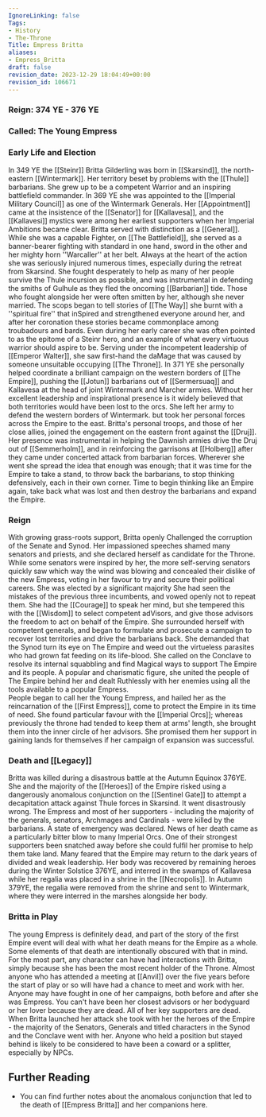 ```yaml
---
IgnoreLinking: false
Tags:
- History
- The-Throne
Title: Empress Britta
aliases:
- Empress_Britta
draft: false
revision_date: 2023-12-29 18:04:49+00:00
revision_id: 106671
---
```


### Reign: 374 YE - 376 YE
### Called: The Young Empress
### Early Life and Election
In 349 YE the [[Steinr]] Britta Gilderling was born in [[Skarsind]], the north-eastern [[Wintermark]]. Her territory beset by problems with the [[Thule]] barbarians. She grew up to be a competent Warrior and an inspiring battlefield commander. 
In 369 YE she was appointed to the [[Imperial Military Council]] as one of the Wintermark Generals. Her [[Appointment]] came at the insistence of the [[Senator]] for [[Kallavesa]], and the [[Kallavesi]] mystics were among her earliest supporters when her Imperial Ambitions became clear. 
Britta served with distinction as a [[General]]. While she was a capable Fighter, on [[The Battlefield]], she served as a banner-bearer fighting with standard in one hand, sword in the other and her mighty horn ''Warcaller'' at her belt. Always at the heart of the action she was seriously injured numerous times, especially during the retreat from Skarsind. She fought desperately to help as many of her people survive the Thule incursion as possible, and was instrumental in defending the smiths of Gulhule as they fled the oncoming [[Barbarian]] tide. 
Those who fought alongside her were often smitten by her, although she never married. The scops began to tell stories of [[The Way]] she burnt with a ''spiritual fire'' that inSpired and strengthened everyone around her, and after her coronation these stories became commonplace among troubadours and bards. Even during her early career she was often pointed to as the epitome of a Steinr hero, and an example of what every virtuous warrior should aspire to be. 
Serving under the incompetent leadership of [[Emperor Walter]], she saw first-hand the daMage that was caused by someone unsuitable occupying [[The Throne]].
In 371 YE she personally helped coordinate a brilliant campaign on the western borders of [[The Empire]], pushing the [[Jotun]] barbarians out of [[Sermersuaq]] and Kallavesa at the head of joint Wintermark and Marcher armies. Without her excellent leadership and inspirational presence is it widely believed that both territories would have been lost to the orcs. She left her army to defend the western borders of Wintermark. but took her personal forces across the Empire to the east.
Britta's personal troops, and those of her close allies, joined the engagement on the eastern front against the [[Druj]]. Her presence was instrumental in helping the Dawnish armies drive the Druj out of [[Semmerholm]], and in reinforcing the garrisons at [[Holberg]] after they came under concerted attack from barbarian forces. 
Wherever she went she spread the idea that enough was enough; that it was time for the Empire to take a stand, to throw back the barbarians, to stop thinking defensively, each in their own corner. Time to begin thinking like an Empire again, take back what was lost and then destroy the barbarians and expand the Empire.
### Reign
With growing grass-roots support, Britta openly Challenged the corruption of the Senate and Synod. Her impassioned speeches shamed many senators and priests, and she declared herself as candidate for the Throne. While some senators were inspired by her, the more self-serving senators quickly saw which way the wind was blowing and concealed their dislike of the new Empress, voting in her favour to try and secure their political careers. She was elected by a significant majority
She had seen the mistakes of the previous three incumbents, and vowed openly not to repeat them. She had the [[Courage]] to speak her mind, but she tempered this with the [[Wisdom]] to select competent adVisors, and give those advisors the freedom to act on behalf of the Empire.
She surrounded herself with competent generals, and began to formulate and prosecute a campaign to recover lost territories and drive the barbarians back. She demanded that the Synod turn its eye on The Empire and weed out the virtueless parasites who had grown fat feeding on its life-blood. She called on the Conclave to resolve its internal squabbling and find Magical ways to support The Empire and its people.
A popular and charismatic figure, she united the people of The Empire behind her and dealt Ruthlessly with her enemies using all the tools available to a popular Empress.  
People began to call her the Young Empress, and hailed her as the reincarnation of the [[First Empress]], come to protect the Empire in its time of need.
She found particular favour with the [[Imperial Orcs]]; whereas previously the throne had tended to keep them at arms' length, she brought them into the inner circle of her advisors. She promised them her support in gaining lands for themselves if her campaign of expansion was successful.
### Death and [[Legacy]]
Britta was killed during a disastrous battle at the Autumn Equinox 376YE. She and the majority of the [[Heroes]] of the Empire risked using a dangerously anomalous conjunction on the [[Sentinel Gate]] to attempt a decapitation attack against Thule forces in Skarsind. It went disastrously wrong. The Empress and most of her supporters - including the majority of the generals, senators, Archmages and Cardinals - were killed by the barbarians. A state of emergency was declared.
News of her death came as a particularly bitter blow to many Imperial Orcs. One of their strongest supporters been snatched away before she could fulfil her promise to help them take land. 
Many feared that the Empire may return to the dark years of divided and weak leadership. Her body was recovered by remaining heroes during the Winter Solstice 376YE, and interred in the swamps of Kallavesa while her regalia was placed in a shrine in the [[Necropolis]].
In Autumn 379YE, the regalia were removed from the shrine and sent to Wintermark, where they were interred in the marshes alongside her body.
### Britta in Play
The young Empress is definitely dead, and part of the story of the first Empire event will deal with what her death means for the Empire as a whole. Some elements of that death are intentionally obscured with that in mind. For the most part, any character can have had interactions with Britta, simply because she has been the most recent holder of the Throne. 
Almost anyone who has attended a meeting at [[Anvil]] over the five years before the start of play or so will have had a chance to meet and work with her.
Anyone may have fought in one of her campaigns, both before and after she was Empress.
You can't have been her closest advisors or her bodyguard or her lover because they are dead. All of her key supporters are dead.
When Britta launched her attack she took with her the heroes of the Empire - the majority of the Senators, Generals and titled characters in the Synod and the Conclave went with her. Anyone who held a position but stayed behind is likely to be considered to have been a coward or a splitter, especially by NPCs.
## Further Reading
* You can find further notes about the anomalous conjunction that led to the death of [[Empress Britta]] and her companions here.